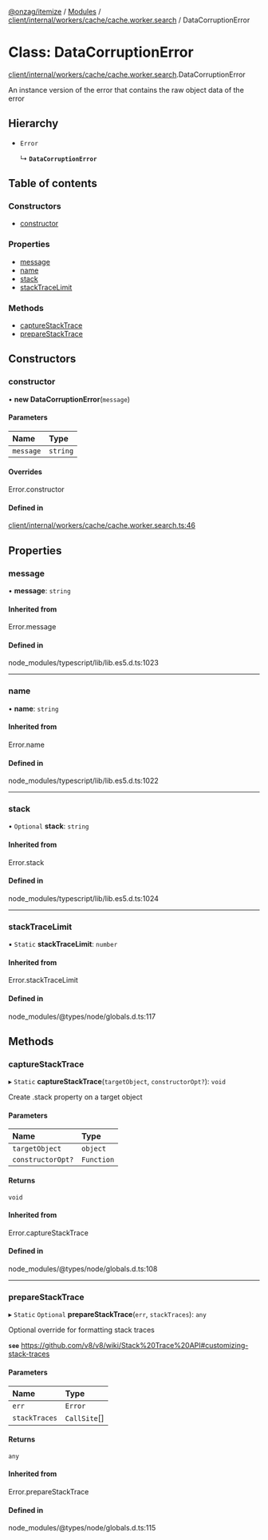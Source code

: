 [@onzag/itemize](../README.md) / [Modules](../modules.md) / [client/internal/workers/cache/cache.worker.search](../modules/client_internal_workers_cache_cache_worker_search.md) / DataCorruptionError

# Class: DataCorruptionError

[client/internal/workers/cache/cache.worker.search](../modules/client_internal_workers_cache_cache_worker_search.md).DataCorruptionError

An instance version of the error that contains
the raw object data of the error

## Hierarchy

- `Error`

  ↳ **`DataCorruptionError`**

## Table of contents

### Constructors

- [constructor](client_internal_workers_cache_cache_worker_search.DataCorruptionError.md#constructor)

### Properties

- [message](client_internal_workers_cache_cache_worker_search.DataCorruptionError.md#message)
- [name](client_internal_workers_cache_cache_worker_search.DataCorruptionError.md#name)
- [stack](client_internal_workers_cache_cache_worker_search.DataCorruptionError.md#stack)
- [stackTraceLimit](client_internal_workers_cache_cache_worker_search.DataCorruptionError.md#stacktracelimit)

### Methods

- [captureStackTrace](client_internal_workers_cache_cache_worker_search.DataCorruptionError.md#capturestacktrace)
- [prepareStackTrace](client_internal_workers_cache_cache_worker_search.DataCorruptionError.md#preparestacktrace)

## Constructors

### constructor

• **new DataCorruptionError**(`message`)

#### Parameters

| Name | Type |
| :------ | :------ |
| `message` | `string` |

#### Overrides

Error.constructor

#### Defined in

[client/internal/workers/cache/cache.worker.search.ts:46](https://github.com/onzag/itemize/blob/f2db74a5/client/internal/workers/cache/cache.worker.search.ts#L46)

## Properties

### message

• **message**: `string`

#### Inherited from

Error.message

#### Defined in

node_modules/typescript/lib/lib.es5.d.ts:1023

___

### name

• **name**: `string`

#### Inherited from

Error.name

#### Defined in

node_modules/typescript/lib/lib.es5.d.ts:1022

___

### stack

• `Optional` **stack**: `string`

#### Inherited from

Error.stack

#### Defined in

node_modules/typescript/lib/lib.es5.d.ts:1024

___

### stackTraceLimit

▪ `Static` **stackTraceLimit**: `number`

#### Inherited from

Error.stackTraceLimit

#### Defined in

node_modules/@types/node/globals.d.ts:117

## Methods

### captureStackTrace

▸ `Static` **captureStackTrace**(`targetObject`, `constructorOpt?`): `void`

Create .stack property on a target object

#### Parameters

| Name | Type |
| :------ | :------ |
| `targetObject` | `object` |
| `constructorOpt?` | `Function` |

#### Returns

`void`

#### Inherited from

Error.captureStackTrace

#### Defined in

node_modules/@types/node/globals.d.ts:108

___

### prepareStackTrace

▸ `Static` `Optional` **prepareStackTrace**(`err`, `stackTraces`): `any`

Optional override for formatting stack traces

**`see`** https://github.com/v8/v8/wiki/Stack%20Trace%20API#customizing-stack-traces

#### Parameters

| Name | Type |
| :------ | :------ |
| `err` | `Error` |
| `stackTraces` | `CallSite`[] |

#### Returns

`any`

#### Inherited from

Error.prepareStackTrace

#### Defined in

node_modules/@types/node/globals.d.ts:115
